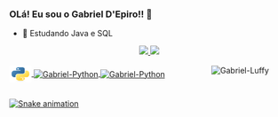 ### OLá! Eu sou o Gabriel D'Epiro!! 👋

- 🌱 Estudando Java e SQL

<div align="center">
  <a href="https://github.com/GabrielDepiro">
  <img height="145em" src="https://github-readme-stats.vercel.app/api?username=GabrielDepiro&show_icons=true&theme=dark&include_all_commits=true&count_private=true"/>
  <img height="145em" src="https://github-readme-stats.vercel.app/api/top-langs/?username=GabrielDepiro&layout=compact&langs_count=7&theme=dark"/>
</div>
<div style="display: inline_block"><br>
   <img align="center" alt="Gabriel-Python" height="30" width="40" src="https://raw.githubusercontent.com/devicons/devicon/master/icons/python/python-original.svg">
   <img align="center" alt="Gabriel-Python" height="30" width="40" src="https://cdn.jsdelivr.net/gh/devicons/devicon/icons/java/java-original-wordmark.svg" />
   <img align="center" alt="Gabriel-Python" height="30" width="40" font="size" src="https://cdn.jsdelivr.net/gh/devicons/devicon/icons/microsoftsqlserver/microsoftsqlserver-plain-wordmark.svg"/>
         
  <img align="right" alt="Gabriel-Luffy" height="110" width="140" src="https://tenor.com/view/luffy-one-piece-luffy-smile-smile-gif-23016281.gif">
 </div>
          
  ##
![Snake animation](https://github.com/GabrielDepiro/GabrielDepiro/blob/output/github-contribution-grid-snake.svg)

